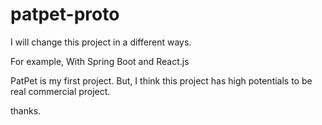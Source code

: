 # patpet-proto

I will change this project in a different ways.

For example, With Spring Boot and React.js



PatPet is my first project. But, I think this project has high potentials to be real commercial project.

thanks.
